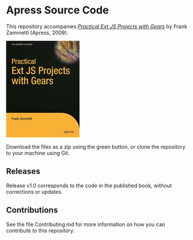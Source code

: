 # Apress Source Code

This repository accompanies [*Practical Ext JS Projects with Gears*](http://www.apress.com/9781430219248) by Frank Zammetti (Apress, 2009).

![Cover image](9781430219248.jpg)

Download the files as a zip using the green button, or clone the repository to your machine using Git.

## Releases

Release v1.0 corresponds to the code in the published book, without corrections or updates.

## Contributions

See the file Contributing.md for more information on how you can contribute to this repository.
